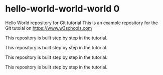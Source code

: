 # hello-world-world-world 0
Hello World repository for Git tutorial
This is an example repository for the Git tutoial on https://www.w3schools.com

This repository is built step by step in the tutorial.

This repository is built step by step in the tutorial.

This repository is built step by step in the tutorial.

This repository is built step by step in the tutorial.
